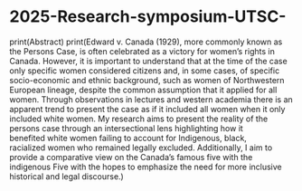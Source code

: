 # 2025-Research-symposium-UTSC-
print(Abstract)
print(Edward v. Canada (1929), more commonly known as the Persons Case, is often celebrated as a victory for women’s rights in Canada. However, it is important to understand that at the time of the case only specific women considered citizens and, in some cases, of specific socio-economic and ethnic background, such as women of Northwestern European lineage, despite the common assumption that it applied for all women. Through observations in lectures and western academia there is an apparent trend to present the case as if it included all women when it only included white women. My research aims to present the reality of the persons case through an intersectional lens highlighting how it benefited white women failing to account for Indigenous, black, racialized women who remained legally excluded. Additionally, I aim to provide a comparative view on the Canada’s famous five with the indigenous Five with the hopes to emphasize the need for more inclusive historical and legal discourse.)
  
